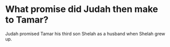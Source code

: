 # What promise did Judah then make to Tamar?

Judah promised Tamar his third son Shelah as a husband when Shelah grew up.
